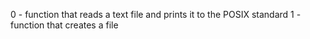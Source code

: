 0 - function that reads a text file and prints it to the POSIX standard
1 - function that creates a file
